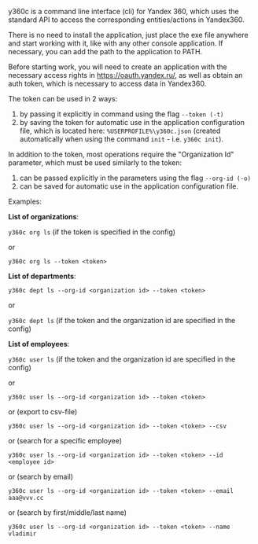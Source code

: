 y360c is a command line interface (cli) for Yandex 360, which uses the standard API to access the corresponding entities/actions in Yandex360.

There is no need to install the application, just place the exe file anywhere and start working with it, like with any other console application.
If necessary, you can add the path to the application to PATH.

Before starting work, you will need to create an application with the necessary access rights in https://oauth.yandex.ru/, as well as obtain an auth token, which is necessary to access data in Yandex360.

The token can be used in 2 ways:
1. by passing it explicitly in command using the flag `--token (-t)`
2. by saving the token for automatic use in the application configuration file, which is located here: `%USERPROFILE%\y360c.json` (created automatically when using the command `init` - i.e. `y360c init`).

In addition to the token, most operations require the "Organization Id" parameter, which must be used similarly to the token:
1. can be passed explicitly in the parameters using the flag `--org-id (-o)`
2. can be saved for automatic use in the application configuration file.

Examples:

**List of organizations**:

`y360c org ls` (if the token is specified in the config)

or

`y360c org ls --token <token>`

**List of departments**:

`y360c dept ls --org-id <organization id> --token <token>`

or

`y360c dept ls` (if the token and the organization id are specified in the config)

**List of employees**:

`y360c user ls` (if the token and the organization id are specified in the config)

or

`y360c user ls --org-id <organization id> --token <token>`

or (export to csv-file)

`y360c user ls --org-id <organization id> --token <token> --csv`

or (search for a specific employee)

`y360c user ls --org-id <organization id> --token <token> --id <employee id>`

or (search by email)

`y360c user ls --org-id <organization id> --token <token> --email aaa@vvv.cc`

or (search by first/middle/last name)

`y360c user ls --org-id <organization id> --token <token> --name vladimir`
